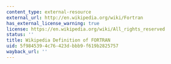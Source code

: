 ```yaml
---
content_type: external-resource
external_url: http://en.wikipedia.org/wiki/Fortran
has_external_license_warning: true
license: https://en.wikipedia.org/wiki/All_rights_reserved
status: ''
title: Wikipedia Definition of FORTRAN
uid: 5f984539-4c76-423d-bbb9-f619b2825757
wayback_url: ''
---
```

